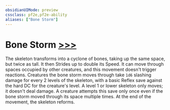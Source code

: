 ```yaml
---
obsidianUIMode: preview
cssclass: pf2e,pf2e-ability
aliases: ["Bone Storm"]
---
```

# Bone Storm [>>>](../core-rulebook/chapter-9-playing-the-game.md#Actions "Three-Action")

The skeleton transforms into a cyclone of bones, taking up the same space, but twice as tall. It then Strides up to double its Speed. It can move through spaces occupied by other creatures, and this movement doesn't trigger reactions. Creatures the bone storm moves through take `1d6` slashing damage for every 2 levels of the skeleton, with a basic Reflex save against the hard DC for the creature's level. A level 1 or lower skeleton only moves; it doesn't deal damage. A creature attempts this save only once even if the bone storm moved through its space multiple times. At the end of the movement, the skeleton reforms.